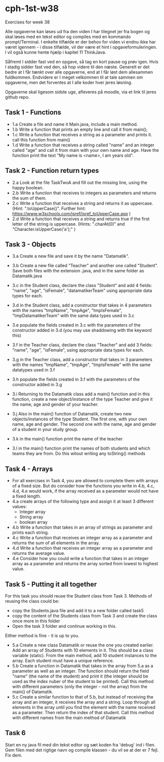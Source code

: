 # cph-1st-w38
Exercises for week 38

Alle opgaverne kan løses ud fra den viden I har tilegnet jer fra bogen og skal løses med en tekst editor og compiles med en kommando prompt/Terminal.
I enkelte tilfælde er der behov for viden vi endnu ikke har været igennem - i disse tilfælde, vil der være et hint i opgaveformuleringen. I vil også kunne hente hjælp i kapitel 11 ThinkJava.

Såfremt I sidder fast ved en opgave, så tag en kort pause og prøv igen. Hvis I stadig sidder fast ved den, så hop videre til den næste.
Generelt er det bedre at I får tænkt over alle opgaverne, end at I får løst dem allesammen fuldkommen. 
Endvidere er I meget velkommen til at tale sammen om opgaverne, men det forventes at I alle koder hver jeres løsning. 

Opgaverne skal ligesom sidste uge, afleveres på moodle, via et link til jeres github repo. 

## Task 1 - Functions
- 1.a Create a file and name it Main.java, include a main method.
- 1.b Write a function that prints an empty line and call it from main();
- 1.c Write a function that receives a string as a parameter and prints it. call this function from main()
- 1.d Write a function that receives a string called "name" and an integer called "age" and call it from main with your own name and age. Have the function print the text "My name is \<name\>, I am <age> years old".

## Task 2 - Function return types
- 2.a Look at the file TaskTwoA and fill out the missing line, using the happy boolean. 
- 2.b Write a function that receives to integers as parameters and returns the sum of them.
- 2.c Write a function that receives a string and returns it as uppercase. (Hint: ".toUpperCase()". Further hint: https://www.w3schools.com/jsref/jsref_toUpperCase.asp )
- 2.d Write a function that receives a string and returns true if the first letter of the string is uppercase. (Hints: ".charAt(0)" and "Character.isUpperCase('a');" )

## Task 3 - Objects
- 3.a Create a new file and save it by the name "Datamatik".
- 3.b Create a new file called "Teacher" and another one called "Student". Save both files with the extension .java, and in the same folder as Datamatik.java
- 3.c in the Student class, declare the class "Student" and add 4 fields: "name", "age", "isFemale", "datamatikerTeam" using appropriate data types for each.
- 3.d in the Student class, add a constructor that takes in 4 parameters with the names "tmpName", "tmpAge", "tmpIsFemale", "tmpDatamatikerTeam" with the same data types used in 3.c
- 3.e populate the fields created in 3.c with the parameters of the constructor added in 3.d (you may use shaddowing with the keyword this)
- 3.f in the Teacher class, declare the class "Teacher" and add 3 fields: "name", "age", "isFemale", using appropriate data types for each.
- 3.g in the Teacher class, add a constructor that takes in 3 parameters with the names "tmpName", "tmpAge", "tmpIsFemale" with the same datatypes used in 3.f
- 3.h populate the fields created in 3.f with the parameters of the constructor added in 3.g


- 3.i Returning to the Datamatik class add a main() function and in this function, create a new object/instance of the type Teacher and give it the name, age and gender of your teacher. 
- 3.j Also in the main() function of Datamatik, create two new objects/instances of the type Student. The first one, with your own name, age and gender. The second one with the name, age and gender of a student in your study group. 
- 3.k in the main() function print the name of the teacher
- 3.l in the main() function print the names of both students and which teams they are from. Do this witout writing any toString() methods

## Task 4 - Arrays
- For all exercises in Task 4, you are allowed to complete them with arrays of a fixed size. But do consider how the functions you write in 4.b, 4.c, 4.d,  4.e would work, if the array received as a parameter would not have a fixed length. 
- 4.a create arrays of the following type and assign it at least 3 different values: 
  - Integer array
  - String array
  - boolean array
- 4.b Write a function that takes in an array of strings as parameter and prints each string.
- 4.c Write a function that receives an integer array as a parameter and returns the sum of all elements in the array.
- 4.d Write a function that receives an integer array as a parameter and returns the average value.	
- 4.e Consider how you could write a function that takes in an integer array as a parameter and returns the array sorted from lowest to highest value.

## Task 5 - Putting it all together
For this task you should reuse the Student class from Task 3. 
Methods of reusing the class could be: 
- copy the Students.java file and add it to a new folder called task5
- copy the content of the Students class from Task 3 and create the class once more in this folder
- Open the task 3 folder and continue working in this.

Either method is fine - it is up to you. 

- 5.a Create a new class Datamatik or reuse the one you created earlier. Add an array of Students with 10 elements in it. This should be a class variable (static). From the main method, add 10 student instances to the array. Each student must have a unique reference.
- 5.b Create a function in Datamatik that takes in the array from 5.a as a parameter as well as an integer. The function should return the field "name" (the name of the student) and print it (the integer should be used as the index nuber of the student to be printed). Call this method with different parameters (only the integer - not the array) from the main() of Datamatik.
- 5.c Create a similar function to that of 5.b, but instead of receiving the array and an integer, it receives the array and a string. Loop through all elements in the array until you find the element with the name received as a parameter. Then return the index of that student. Call this method with different names from the main method of Datamatik

## Task 6
Start en ny java fil med din tekst editor og sæt koden fra 'debug' ind i filen. Gem filen med det rigtige navn og compile klassen - du vil se at der er 7 fejl. Fix dem.
